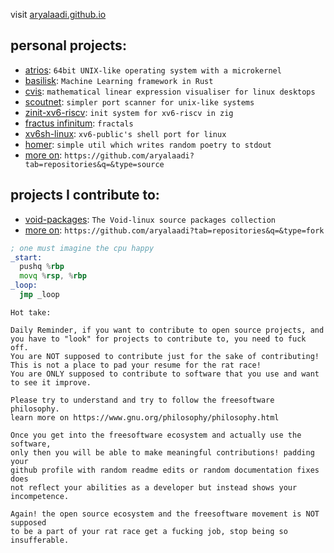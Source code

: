 visit [aryalaadi.github.io](https://aryalaadi.github.io)

## personal projects:
- [atrios](https://github.com/aryalaadi123/atrios):              ```64bit UNIX-like operating system with a microkernel```
- [basilisk](https://github.com/aryalaadi123/bailisk):            ```Machine Learning framework in Rust```
- [cvis](https://github.com/aryalaadi123/cvis):                ```mathematical linear expression visualiser for linux desktops```
- [scoutnet](https://github.com/aryalaadi123/scoutnet):            ```simpler port scanner for unix-like systems```
- [zinit-xv6-riscv](https://github.com/aryalaadi123/zinit-xv6-riscv):     ```init system for xv6-riscv in zig```
- [fractus infinitum](https://github.com/aryalaadi123/fractusinfinitum):   ```fractals```
- [xv6sh-linux](https://github.com/aryalaadi123/xv6sh-linux):         ```xv6-public's shell port for linux```
- [homer](https://github.com/aryalaadi123/homer):               ```simple util which writes random poetry to stdout```
- [more on](https://github.com/aryalaadi?tab=repositories&q=&type=source):             ```https://github.com/aryalaadi?tab=repositories&q=&type=source```

## projects I contribute to:

- [void-packages](https://github.com/void-linux/void-packages):       ```The Void-linux source packages collection```
- [more on](https://github.com/aryalaadi?tab=repositories&q=&type=fork):        ```https://github.com/aryalaadi?tab=repositories&q=&type=fork```

```asm
; one must imagine the cpu happy
_start:
  pushq %rbp
  movq %rsp, %rbp
_loop:
  jmp _loop
```

```
Hot take:

Daily Reminder, if you want to contribute to open source projects, and
you have to "look" for projects to contribute to, you need to fuck off.
You are NOT supposed to contribute just for the sake of contributing!
This is not a place to pad your resume for the rat race!
You are ONLY supposed to contribute to software that you use and want to see it improve.

Please try to understand and try to follow the freesoftware philosophy.
learn more on https://www.gnu.org/philosophy/philosophy.html

Once you get into the freesoftware ecosystem and actually use the software,
only then you will be able to make meaningful contributions! padding your
github profile with random readme edits or random documentation fixes does
not reflect your abilities as a developer but instead shows your incompetence.

Again! the open source ecosystem and the freesoftware movement is NOT supposed
to be a part of your rat race get a fucking job, stop being so insufferable.
```
